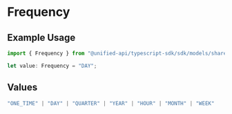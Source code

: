 # Frequency

## Example Usage

```typescript
import { Frequency } from "@unified-api/typescript-sdk/sdk/models/shared";

let value: Frequency = "DAY";
```

## Values

```typescript
"ONE_TIME" | "DAY" | "QUARTER" | "YEAR" | "HOUR" | "MONTH" | "WEEK"
```